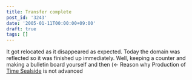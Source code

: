 ```yaml
---
title: Transfer complete
post_id: '3243'
date: '2005-01-11T00:00:00+09:00'
draft: true
tags: []
---
```


It got relocated as it disappeared as expected. Today the domain was reflected so it was finished up immediately. Well, keeping a counter and making a bulletin board yourself and then (← Reason why Production of [Time Sealside](https://danmaq.com/!/thA/) is not advanced

